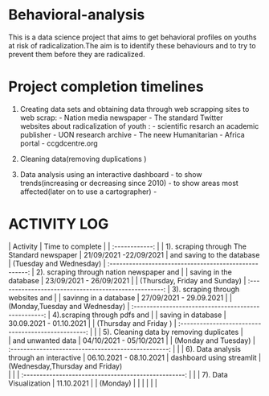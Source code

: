# Behavioral-analysis

This is a data science project that aims to get behavioral profiles on youths at risk of radicalization.The aim is to identify these behaviours and to try to prevent them before they are radicalized.



# Project completion timelines
  
  
1. Creating data sets and obtaining data through web scrapping
    sites to web scrap: - Nation media newspaper
                       - The standard
     Twitter                  
     websites about radicalization of youth : - scientific resarch an
                                              academic publisher
                                            - UON research archive
                                            - The neew Humanitarian
                                            - Africa portal
                                            - ccgdcentre.org
2. Cleaning data(removing duplications )

3. Data analysis 
       using an interactive dashboard 
                 - to show trends(increasing or decreasing since 2010)
                 - to show areas most affected(later on to use a cartographer)
                 - 
#   ACTIVITY  LOG

|                 Activity                    | Time to complete     |
|             :------------:                  |
| 1). scraping through The Standard newspaper |  21/09/2021 -22/09/2021
|           and saving to the database        | (Tuesday and Wednesday)
|         :----------------------------------------------------:
|  2). scraping through nation newspaper and  |
|          saving in the database             |  23/09/2021 - 26/09/2021
|                                             | (Thursday, Friday and Sunday)
|          :---------------------------------------------------:
|  3). scraping through websites and          |
|         savinng in a database               |   27/09/2021 - 29.09.2021
|                                             |     (Monday,Tuesday and Wednesday)
|          :--------------------------------------------------:
|  4).scraping through pdfs and               | 
|        saving in database                   |  30.09.2021 - 01.10.2021
|                                             |  (Thursday and Friday )
|          :-------------------------------------------------:
|                                             |
|  5). Cleaning data by removing duplicates   |   
|         and unwanted data                   |   04/10/2021 - 05/10/2021
|                                             |  (Monday and Tuesday)
|           :-------------------------------------------------:
|                                             |
|  6). Data analysis through an interactive   |   06.10.2021 - 08.10.2021
|       dashboard using streamlit             |   (Wednesday,Thursday and Friday)    
|                                             |
|           :--------------------------------------------------:
|                                             |
|  7). Data Visualization                     |   11.10.2021
|                                             |   (Monday)
|                                             |
|                                             |
|                                             |